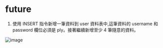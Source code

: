 # future

1. 使用 INSERT 指令新增一筆資料到 user 資料表中,這筆資料的 username 和
password 欄位必須是 ply。接著繼續新增至少 4 筆隨意的資料。

![image](C:\Users\Administrator\Desktop\img\count.png)
